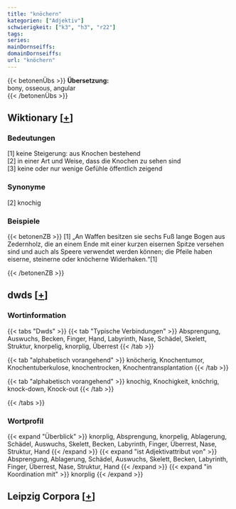 ```yaml
---
title: "knöchern"
kategorien: ["Adjektiv"]
schwierigkeit: ["k3", "h3", "r22"]
tags:
series:
mainDornseiffs:
domainDornseiffs:
url: "knöchern"
---
```


{{< betonenÜbs >}}
**Übersetzung:**  
bony, osseous, angular  
{{< /betonenÜbs >}}

## Wiktionary [[+](https://de.wiktionary.org/wiki/knöchern)]

### Bedeutungen
[1] keine Steigerung: aus Knochen bestehend  
[2] in einer Art und Weise, dass die Knochen zu sehen sind  
[3] keine oder nur wenige Gefühle öffentlich zeigend  

### Synonyme
[2] knochig  

### Beispiele
{{< betonenZB >}}
[1] „An Waffen besitzen sie sechs Fuß lange Bogen aus Zedernholz, die an einem Ende mit einer kurzen eisernen Spitze versehen sind und auch als Speere verwendet werden können; die Pfeile haben eiserne, steinerne oder knöcherne Widerhaken.“[1]  

{{< /betonenZB >}}


## dwds [[+](https://www.dwds.de/wb/knöchern)]

### Wortinformation
{{< tabs "Dwds" >}}
{{< tab "Typische Verbindungen" >}}
Absprengung, Auswuchs, Becken, Finger, Hand, Labyrinth, Nase, Schädel, Skelett, Struktur, knorpelig, knorplig, Überrest
{{< /tab >}}

{{< tab "alphabetisch vorangehend" >}}
knöcherig, Knochentumor, Knochentuberkulose, knochentrocken, Knochentransplantation
{{< /tab >}}

{{< tab "alphabetisch vorangehend" >}}
knochig, Knochigkeit, knöchrig, knock-down, Knock-out
{{< /tab >}}

{{< /tabs >}}

### Wortprofil
{{< expand "Überblick" >}} knorplig, Absprengung, knorpelig, Ablagerung, Schädel, Auswuchs, Skelett, Becken, Labyrinth, Finger, Überrest, Nase, Struktur, Hand {{< /expand >}}
{{< expand "ist Adjektivattribut von" >}} Absprengung, Ablagerung, Schädel, Auswuchs, Skelett, Becken, Labyrinth, Finger, Überrest, Nase, Struktur, Hand {{< /expand >}}
{{< expand "in Koordination mit" >}} knorplig {{< /expand >}}

## Leipzig Corpora [[+](https://corpora.uni-leipzig.de/en/res?word=knöchern&corpusId=deu_newscrawl-public_2018)]

